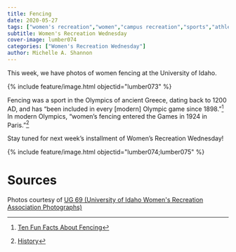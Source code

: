 ```yaml
---
title: Fencing
date: 2020-05-27
tags: ["women's recreation","women","campus recreation","sports","athletes","fencing"]
subtitle: Women's Recreation Wednesday
cover-image: lumber074
categories: ["Women's Recreation Wednesday"]
author: Michelle A. Shannon
---
```


This week, we have photos of women fencing at the
University of Idaho. 

{% include feature/image.html objectid="lumber073" %}

Fencing was a sport in the Olympics of ancient Greece,
dating back to 1200 AD, and has “been included in every [modern] Olympic game
since 1898.”[^1] In
modern Olympics, “women’s fencing entered the Games in 1924 in Paris.”[^2]

Stay tuned for next week’s installment of Women’s
Recreation Wednesday!

{% include feature/image.html objectid="lumber074;lumber075" %}

# Sources

Photos courtesy of [UG 69 (University of Idaho Women's Recreation Association Photographs)](http://archiveswest.orbiscascade.org/ark:/80444/xv152953/op=fstyle.aspx?t=k&amp;q=)

[^1]: [Ten Fun Facts About Fencing](http://www.10-facts-about.com/Fencing/id/73)
[^2]: [History](https://www.olympic.org/fencing-equipment-and-history)
